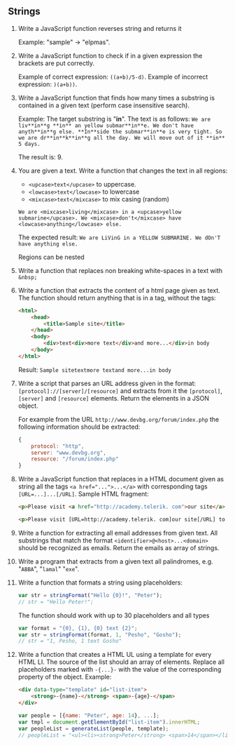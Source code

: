 ## Strings

1. Write a JavaScript function reverses string and returns it

    Example: "sample" -> "elpmas".
2. Write a JavaScript function to check if in a given expression the brackets are put correctly.

    Example of correct expression: `((a+b)/5-d)`.
    Example of incorrect expression: `)(a+b))`.
3. Write a JavaScript function that finds how many times a substring is contained in a given text (perform case insensitive search).

    Example: The target substring is "**in**". The text is as follows: `We are liv**in**g **in** an yellow submar**in**e. We don't have anyth**in**g else. **In**side the submar**in**e is very tight. So we are dr**in**k**in**g all the day. We will move out of it **in** 5 days.`

    The result is: 9.
4. You are given a text. Write a function that changes the text in all regions:
    * `<upcase>text</upcase>` to uppercase.
    * `<lowcase>text</lowcase>` to lowercase
    * `<mixcase>text</mixcase>` to mix casing (random)
    
    `We are <mixcase>living</mixcase> in a <upcase>yellow submarine</upcase>. We <mixcase>don't</mixcase> have <lowcase>anything</lowcase> else.`
    
    The expected result: `We are LiVinG in a YELLOW SUBMARINE. We dOn'T have anything else.`

    Regions can be nested
5. Write a function that replaces non breaking white-spaces in a text with `&nbsp;`
6. Write a function that extracts the content of a html page given as text. The function should return anything that is in a tag, without the tags:

    ```html
    <html>
        <head>
            <title>Sample site</title>
        </head>
        <body>
            <div>text<div>more text</div>and more...</div>in body
        </body>
    </html>
    ```

    Result: `Sample sitetextmore textand more...in body`

7. Write a script that parses an URL address given in the format: `[protocol]://[server]/[resource]` and extracts from it the `[protocol]`, `[server]` and `[resource]` elements. Return the elements in a JSON object.

    For example from the URL `http://www.devbg.org/forum/index.php` the following information should be extracted:
    
    ```js
    {
        protocol: "http",
        server: "www.devbg.org",
        resource: "/forum/index.php"
    }
    ```

8. Write a JavaScript function that replaces in a HTML document given as string all the tags `<a href="...">...</a>` with corresponding tags `[URL=...]...[/URL]`. Sample HTML fragment:

    ```html
    <p>Please visit <a href="http://academy.telerik. com">our site</a> to choose a training course. Also visit <a href="www.devbg.org">our forum</a> to discuss the courses.</p>
    ```

    ```html
    <p>Please visit [URL=http://academy.telerik. com]our site[/URL] to choose a training course. Also visit [URL=www.devbg.org]our forum[/URL] to discuss the courses.</p>
    ```

9. Write a function for extracting all email addresses from given text. All substrings that match the format `<identifier>@<host>...<domain>` should be recognized as emails. Return the emails as array of strings.
10. Write a program that extracts from a given text all palindromes, e.g. "`ABBA`", "`lamal`" "`exe`".

11. Write a function that formats a string using placeholders:

    ```js
    var str = stringFormat("Hello {0}!", "Peter");
    // str = "Hello Peter!";
    ```

    The function should work with up to 30 placeholders and all types

    ```js
    var format = "{0}, {1}, {0} text {2}";
    var str = stringFormat(format, 1, "Pesho", "Gosho");
    // str = "1, Pesho, 1 text Gosho"
    ```

12. Write a function that creates a HTML UL using a template for every HTML LI. The source of the list should an array of elements. Replace all placeholders marked with `-{...}-` with the value of the corresponding property of the object. Example: 

    ```html
    <div data-type="template" id="list-item">
        <strong>-{name}-</strong> <span>-{age}-</span>
    </div>
    ```

    ```js
    var people = [{name: "Peter", age: 14}, ...];
    var tmpl = document.getElementById("list-item").innerHTML;
    var peopleList = generateList(people, template);
    // peopleList = "<ul><li><strong>Peter</strong> <span>14</span></li><li>...</li>...</ul>"
    ```
